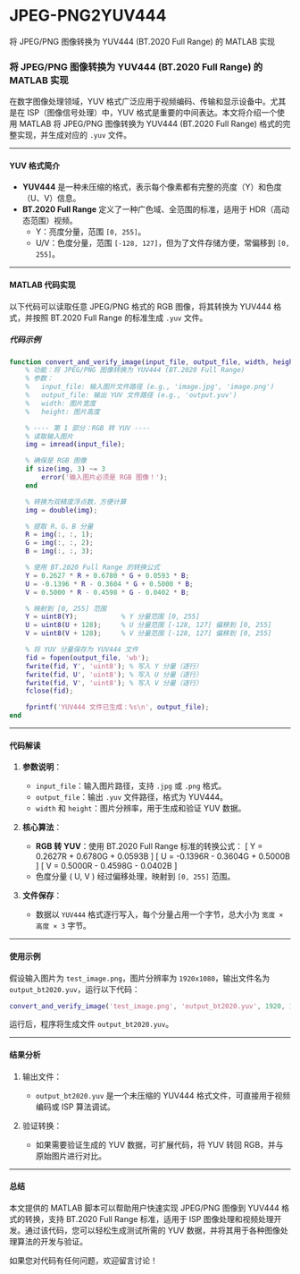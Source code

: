 # JPEG-PNG2YUV444
将 JPEG/PNG 图像转换为 YUV444 (BT.2020 Full Range) 的 MATLAB 实现
### **将 JPEG/PNG 图像转换为 YUV444 (BT.2020 Full Range) 的 MATLAB 实现**

在数字图像处理领域，YUV 格式广泛应用于视频编码、传输和显示设备中。尤其是在 ISP（图像信号处理）中，YUV 格式是重要的中间表达。本文将介绍一个使用 MATLAB 将 JPEG/PNG 图像转换为 YUV444 (BT.2020 Full Range) 格式的完整实现，并生成对应的 `.yuv` 文件。

---

#### **YUV 格式简介**
- **YUV444** 是一种未压缩的格式，表示每个像素都有完整的亮度（Y）和色度（U、V）信息。
- **BT.2020 Full Range** 定义了一种广色域、全范围的标准，适用于 HDR（高动态范围）视频。
  - Y：亮度分量，范围 `[0, 255]`。
  - U/V：色度分量，范围 `[-128, 127]`，但为了文件存储方便，常偏移到 `[0, 255]`。

---

#### **MATLAB 代码实现**

以下代码可以读取任意 JPEG/PNG 格式的 RGB 图像，将其转换为 YUV444 格式，并按照 BT.2020 Full Range 的标准生成 `.yuv` 文件。

##### **代码示例**
```matlab
function convert_and_verify_image(input_file, output_file, width, height)
    % 功能：将 JPEG/PNG 图像转换为 YUV444 (BT.2020 Full Range)
    % 参数：
    %   input_file: 输入图片文件路径 (e.g., 'image.jpg', 'image.png')
    %   output_file: 输出 YUV 文件路径 (e.g., 'output.yuv')
    %   width: 图片宽度
    %   height: 图片高度

    % ---- 第 1 部分：RGB 转 YUV ----
    % 读取输入图片
    img = imread(input_file);

    % 确保是 RGB 图像
    if size(img, 3) ~= 3
        error('输入图片必须是 RGB 图像！');
    end

    % 转换为双精度浮点数，方便计算
    img = double(img);

    % 提取 R、G、B 分量
    R = img(:, :, 1);
    G = img(:, :, 2);
    B = img(:, :, 3);

    % 使用 BT.2020 Full Range 的转换公式
    Y = 0.2627 * R + 0.6780 * G + 0.0593 * B;
    U = -0.1396 * R - 0.3604 * G + 0.5000 * B;
    V = 0.5000 * R - 0.4598 * G - 0.0402 * B;

    % 映射到 [0, 255] 范围
    Y = uint8(Y);           % Y 分量范围 [0, 255]
    U = uint8(U + 128);     % U 分量范围 [-128, 127] 偏移到 [0, 255]
    V = uint8(V + 128);     % V 分量范围 [-128, 127] 偏移到 [0, 255]

    % 将 YUV 分量保存为 YUV444 文件
    fid = fopen(output_file, 'wb');
    fwrite(fid, Y', 'uint8'); % 写入 Y 分量（逐行）
    fwrite(fid, U', 'uint8'); % 写入 U 分量（逐行）
    fwrite(fid, V', 'uint8'); % 写入 V 分量（逐行）
    fclose(fid);

    fprintf('YUV444 文件已生成：%s\n', output_file);
end
```

---

#### **代码解读**

1. **参数说明**：
   - `input_file`：输入图片路径，支持 `.jpg` 或 `.png` 格式。
   - `output_file`：输出 `.yuv` 文件路径，格式为 YUV444。
   - `width` 和 `height`：图片分辨率，用于生成和验证 YUV 数据。

2. **核心算法**：
   - **RGB 转 YUV**：使用 BT.2020 Full Range 标准的转换公式：
     \[
     Y = 0.2627R + 0.6780G + 0.0593B
     \]
     \[
     U = -0.1396R - 0.3604G + 0.5000B
     \]
     \[
     V = 0.5000R - 0.4598G - 0.0402B
     \]
   - 色度分量 \( U, V \) 经过偏移处理，映射到 `[0, 255]` 范围。

3. **文件保存**：
   - 数据以 `YUV444` 格式逐行写入，每个分量占用一个字节，总大小为 `宽度 × 高度 × 3` 字节。

---

#### **使用示例**

假设输入图片为 `test_image.png`，图片分辨率为 `1920x1080`，输出文件名为 `output_bt2020.yuv`，运行以下代码：

```matlab
convert_and_verify_image('test_image.png', 'output_bt2020.yuv', 1920, 1080);
```

运行后，程序将生成文件 `output_bt2020.yuv`。

---

#### **结果分析**

1. 输出文件：
   - `output_bt2020.yuv` 是一个未压缩的 YUV444 格式文件，可直接用于视频编码或 ISP 算法调试。
   
2. 验证转换：
   - 如果需要验证生成的 YUV 数据，可扩展代码，将 YUV 转回 RGB，并与原始图片进行对比。

---

#### **总结**

本文提供的 MATLAB 脚本可以帮助用户快速实现 JPEG/PNG 图像到 YUV444 格式的转换，支持 BT.2020 Full Range 标准，适用于 ISP 图像处理和视频处理开发。通过该代码，您可以轻松生成测试所需的 YUV 数据，并将其用于各种图像处理算法的开发与验证。

如果您对代码有任何问题，欢迎留言讨论！
